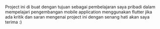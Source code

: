 Project ini di buat dengan tujuan sebagai pembelajaran saya pribadi dalam mempelajari pengembangan mobile application menggunakan flutter
jika ada kritik dan saran mengenai project ini dengan senang hati akan saya terima :)
